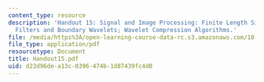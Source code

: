 ```yaml
---
content_type: resource
description: 'Handout 15: Signal and Image Processing: Finite Length Signals; Boundary
  Filters and Boundary Wavelets; Wavelet Compression Algorithms.'
file: /media/https%3A/open-learning-course-data-rc.s3.amazonaws.com/18-327-wavelets-filter-banks-and-applications-spring-2003/d22d96dea13c0396474b1d87439fc4d0_Handout15.pdf
file_type: application/pdf
resourcetype: Document
title: Handout15.pdf
uid: d22d96de-a13c-0396-474b-1d87439fc4d0
---
```

